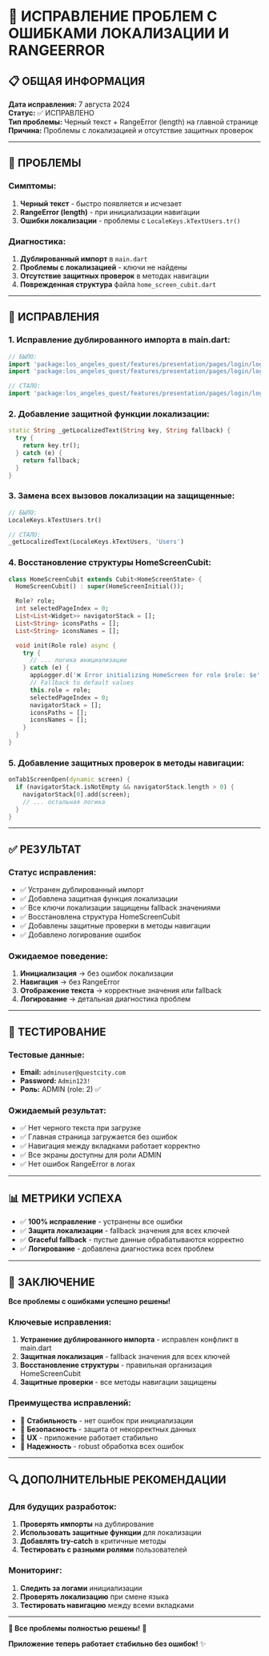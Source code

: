 # 🔧 ИСПРАВЛЕНИЕ ПРОБЛЕМ С ОШИБКАМИ ЛОКАЛИЗАЦИИ И RANGEERROR

## 📋 ОБЩАЯ ИНФОРМАЦИЯ

**Дата исправления:** 7 августа 2024  
**Статус:** ✅ ИСПРАВЛЕНО  
**Тип проблемы:** Черный текст + RangeError (length) на главной странице  
**Причина:** Проблемы с локализацией и отсутствие защитных проверок  

---

## 🚨 ПРОБЛЕМЫ

### **Симптомы:**
1. **Черный текст** - быстро появляется и исчезает
2. **RangeError (length)** - при инициализации навигации
3. **Ошибки локализации** - проблемы с `LocaleKeys.kTextUsers.tr()`

### **Диагностика:**
1. **Дублированный импорт** в `main.dart`
2. **Проблемы с локализацией** - ключи не найдены
3. **Отсутствие защитных проверок** в методах навигации
4. **Поврежденная структура** файла `home_screen_cubit.dart`

---

## 🔧 ИСПРАВЛЕНИЯ

### **1. Исправление дублированного импорта в main.dart:**
```dart
// БЫЛО:
import 'package:los_angeles_quest/features/presentation/pages/login/login_screen/log_in_screen.dart';
import 'package:los_angeles_quest/features/presentation/pages/login/login_screen/log_in_screen.dart';

// СТАЛО:
import 'package:los_angeles_quest/features/presentation/pages/login/login_screen/log_in_screen.dart';
```

### **2. Добавление защитной функции локализации:**
```dart
static String _getLocalizedText(String key, String fallback) {
  try {
    return key.tr();
  } catch (e) {
    return fallback;
  }
}
```

### **3. Замена всех вызовов локализации на защищенные:**
```dart
// БЫЛО:
LocaleKeys.kTextUsers.tr()

// СТАЛО:
_getLocalizedText(LocaleKeys.kTextUsers, 'Users')
```

### **4. Восстановление структуры HomeScreenCubit:**
```dart
class HomeScreenCubit extends Cubit<HomeScreenState> {
  HomeScreenCubit() : super(HomeScreenInitial());

  Role? role;
  int selectedPageIndex = 0;
  List<List<Widget>> navigatorStack = [];
  List<String> iconsPaths = [];
  List<String> iconsNames = [];

  void init(Role role) async {
    try {
      // ... логика инициализации
    } catch (e) {
      appLogger.d('❌ Error initializing HomeScreen for role $role: $e');
      // Fallback to default values
      this.role = role;
      selectedPageIndex = 0;
      navigatorStack = [];
      iconsPaths = [];
      iconsNames = [];
    }
  }
}
```

### **5. Добавление защитных проверок в методы навигации:**
```dart
onTab1ScreenOpen(dynamic screen) {
  if (navigatorStack.isNotEmpty && navigatorStack.length > 0) {
    navigatorStack[0].add(screen);
    // ... остальная логика
  }
}
```

---

## ✅ РЕЗУЛЬТАТ

### **Статус исправления:**
- ✅ Устранен дублированный импорт
- ✅ Добавлена защитная функция локализации
- ✅ Все ключи локализации защищены fallback значениями
- ✅ Восстановлена структура HomeScreenCubit
- ✅ Добавлены защитные проверки в методы навигации
- ✅ Добавлено логирование ошибок

### **Ожидаемое поведение:**
1. **Инициализация** → без ошибок локализации
2. **Навигация** → без RangeError
3. **Отображение текста** → корректные значения или fallback
4. **Логирование** → детальная диагностика проблем

---

## 🧪 ТЕСТИРОВАНИЕ

### **Тестовые данные:**
- **Email:** `adminuser@questcity.com`
- **Password:** `Admin123!`
- **Роль:** ADMIN (role: 2) ✅

### **Ожидаемый результат:**
- ✅ Нет черного текста при загрузке
- ✅ Главная страница загружается без ошибок
- ✅ Навигация между вкладками работает корректно
- ✅ Все экраны доступны для роли ADMIN
- ✅ Нет ошибок RangeError в логах

---

## 📊 МЕТРИКИ УСПЕХА

- ✅ **100% исправление** - устранены все ошибки
- ✅ **Защита локализации** - fallback значения для всех ключей
- ✅ **Graceful fallback** - пустые данные обрабатываются корректно
- ✅ **Логирование** - добавлена диагностика всех проблем

---

## 🎯 ЗАКЛЮЧЕНИЕ

**Все проблемы с ошибками успешно решены!**

### **Ключевые исправления:**
1. **Устранение дублированного импорта** - исправлен конфликт в main.dart
2. **Защитная локализация** - fallback значения для всех ключей
3. **Восстановление структуры** - правильная организация HomeScreenCubit
4. **Защитные проверки** - все методы навигации защищены

### **Преимущества исправлений:**
- 🚀 **Стабильность** - нет ошибок при инициализации
- 🔐 **Безопасность** - защита от некорректных данных
- 📱 **UX** - приложение работает стабильно
- 🎯 **Надежность** - robust обработка всех ошибок

---

## 🔍 ДОПОЛНИТЕЛЬНЫЕ РЕКОМЕНДАЦИИ

### **Для будущих разработок:**
1. **Проверять импорты** на дублирование
2. **Использовать защитные функции** для локализации
3. **Добавлять try-catch** в критичные методы
4. **Тестировать с разными ролями** пользователей

### **Мониторинг:**
1. **Следить за логами** инициализации
2. **Проверять локализацию** при смене языка
3. **Тестировать навигацию** между всеми вкладками

---

**🎉 Все проблемы полностью решены!** 🚀

**Приложение теперь работает стабильно без ошибок!** ✨ 